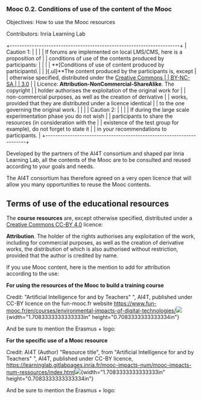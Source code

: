 ### Mooc 0.2. Conditions of use of the content of the Mooc

Objectives: How to use the Mooc resources

Contributors: Inria Learning Lab

+----------------------------------------------------------------------+
| Caution 1:                                                           |
|                                                                      |
| If forums are implemented on local LMS/CMS, here is a proposition of |
| conditions of use of the contents produced by participants:          |
|                                                                      |
| **[Conditions of use of content produced by participants\            |
| ]{.ul}**The content produced by the participants is, except          |
| otherwise specified, distributed under the [Creative Commons         |
| BY-NC-SA                                                             |
| 3.0](https://creativecommons.org/licenses/by-nc-sa/3.0/fr/deed.en)   |
| Licence: **Attribution-NonCommercial-ShareAlike**. The copyright     |
| holder authorises the exploitation of the original work for          |
| non-commercial purposes, as well as the creation of derivative       |
| works, provided that they are distributed under a licence identical  |
| to the one governing the original work.                              |
|                                                                      |
| Caution 2:                                                           |
|                                                                      |
| If during the large scale experimentation phase you do not wish      |
| participants to share the resources (in consideration with the       |
| existence of the test group for example), do not forget to state it  |
| in your recommendations to participants.                             |
+----------------------------------------------------------------------+

Developed by the partners of the AI4T consortium and shaped par Inria
Learning Lab, all the contents of the Mooc are to be consulted and
reused according to your goals and needs.

The AI4T consortium has therefore agreed on a very open licence that
will allow you many opportunities to reuse the Mooc contents.

## 

## Terms of use of the educational resources

The **course resources** are, except otherwise specified, distributed
under a [Creative Commons CC-BY
4.0](https://creativecommons.org/licenses/by/4.0/deed.en) licence:

**Attribution**. The holder of the rights authorises any exploitation of
the work, including for commercial purposes, as well as the creation of
derivative works, the distribution of which is also authorised without
restriction, provided that the author is credited by name.

If you use Mooc content, here is the mention to add for attribution
according to the use:

**For using the resources of the Mooc to build a training course**

Credit: \"Artificial Intelligence for and by Teachers" \", AI4T,
published under CC-BY licence on the fun-mooc.fr website
<https://www.fun-mooc.fr/en/courses/environmental-impacts-of-digital-technologies/>![](media/image1.png){width="1.7083333333333333in"
height="0.7083333333333334in"}

And be sure to mention the Erasmus + logo:

**For the specific use of a Mooc resource**

Credit: AI4T (Author) \"Resource title\", from \"Artificial Intelligence
for and by Teachers" \", AI4T, published under CC-BY licence,
<https://learninglab.gitlabpages.inria.fr/mooc-impacts-num/mooc-impacts-num-ressources/index.html>![](media/image1.png){width="1.7083333333333333in"
height="0.7083333333333334in"}

And be sure to mention the Erasmus + logo:

